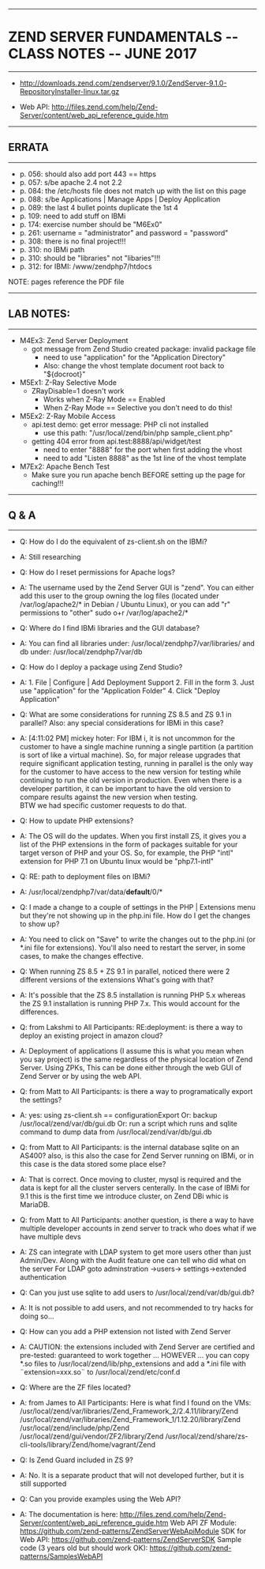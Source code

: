 --------------------------------------------------------------------------------------------------------------------
# ZEND SERVER FUNDAMENTALS -- CLASS NOTES -- JUNE 2017
--------------------------------------------------------------------------------------------------------------------
* http://downloads.zend.com/zendserver/9.1.0/ZendServer-9.1.0-RepositoryInstaller-linux.tar.gz

* Web API: http://files.zend.com/help/Zend-Server/content/web_api_reference_guide.htm

--------------------------------------------------------------------------------------------------------------------
## ERRATA
--------------------------------------------------------------------------------------------------------------------
* p. 056: should also add port 443 == https
* p. 057: s/be apache 2.4 not 2.2
* p. 084: the /etc/hosts file does not match up with the list on this page
* p. 088: s/be Applications | Manage Apps | Deploy Application
* p. 089: the last 4 bullet points duplicate the 1st 4
* p. 109: need to add stuff on IBMi
* p. 174: exercise number should be "M6Ex0"
* p. 261: username = "administrator" and password = "password"
* p. 308: there is no final project!!!
* p. 310: no IBMi path
* p. 310: should be "libraries" not "libaries"!!!
* p. 312: for IBMI: /www/zendphp7/htdocs

NOTE: pages reference the PDF file

--------------------------------------------------------------------------------------------------------------------
## LAB NOTES:
--------------------------------------------------------------------------------------------------------------------
* M4Ex3: Zend Server Deployment
  * got message from Zend Studio created package: invalid package file
    * need to use "application" for the "Application Directory"
    * Also: change the vhost template document root back to "${docroot}"
* M5Ex1: Z-Ray Selective Mode
  * ZRayDisable=1 doesn't work
    * Works when Z-Ray Mode == Enabled
    * When Z-Ray Mode == Selective you don't need to do this!
* M5Ex2: Z-Ray Mobile Access
  * api.test demo: get error message: PHP cli not installed
    * use this path: "/usr/local/zend/bin/php sample_client.php"
  * getting 404 error from api.test:8888/api/widget/test
    * need to enter "8888" for the port when first adding the vhost
    * need to add "Listen 8888" as the 1st line of the vhost template
* M7Ex2: Apache Bench Test
  * Make sure you run apache bench BEFORE setting up the page for caching!!!

--------------------------------------------------------------------------------------------------------------------
## Q & A
--------------------------------------------------------------------------------------------------------------------
* Q: How do I do the equivalent of zs-client.sh on the IBMi?
* A: Still researching

* Q: How do I reset permissions for Apache logs?
* A: The username used by the Zend Server GUI is "zend".  You can either add this user to the group owning the log files
   (located under /var/log/apache2/* in Debian / Ubuntu Linux), or you can add "r" permissions to "other"
   sudo o+r /var/log/apache2/*

* Q: Where do I find IBMi libraries and the GUI database?
* A: You can find all libraries under: /usr/local/zendphp7/var/libraries/
   and db under: /usr/local/zendphp7/var/db
   
* Q: How do I deploy a package using Zend Studio?
* A: 1. File | Configure | Add Deployment Support
   2. Fill in the form
   3. Just use "application" for the "Application Folder"
   4. Click "Deploy Application"

* Q: What are some considerations for running ZS 8.5 and ZS 9.1 in parallel?
   Also: any special considerations for IBMi in this case?
* A: [4:11:02 PM] mickey hoter: For IBM i, it is not uncommon for the customer to have a single machine running a 
   single partition (a partition is sort of like a virtual machine).  So, for major release upgrades that require 
   significant application testing, running in parallel is the only way for the customer to have access to the new 
   version for testing while continuing to run the old version in production.  Even when there is a developer partition, 
   it can be important to have the old version to compare results against the new version when testing.  
   BTW we had specific customer requests to do that.

* Q: How to update PHP extensions?
* A: The OS will do the updates.  When you first install ZS, it gives you a list of the PHP extensions in the form
   of packages suitable for your target verson of PHP and your OS.  So, for example, the PHP "intl" extension
   for PHP 7.1 on Ubuntu linux would be "php7.1-intl"

* Q: RE: path to deployment files on IBMi?
* A: /usr/local/zendphp7/var/data/__default__/0/*

* Q: I made a change to a couple of settings in the PHP | Extensions menu but they're not showing up in the php.ini file.
   How do I get the changes to show up?
* A: You need to click on "Save" to write the changes out to the php.ini (or *.ini file for extensions).
   You'll also need to restart the server, in some cases, to make the changes effective.
   
* Q: When running ZS 8.5 + ZS 9.1 in parallel, noticed there were 2 different versions of the extensions
   What's going with that?
* A: It's possible that the ZS 8.5 installation is running PHP 5.x whereas the ZS 9.1 installation is running PHP 7.x.
   This would account for the differences.

* Q: from Lakshmi to All Participants:
   RE:deployment: is there a way to deploy an existing project in amazon cloud?
* A: Deployment of applications (I assume this is what you mean when you say project) is the same regardless of 
   the physical location of Zend Server. Using ZPKs, This can be done either through the web GUI of Zend Server 
   or by using the web API.

* Q: from Matt to All Participants:
   is there a way to programatically export the settings?
* A: yes: using zs-client.sh == configurationExport
   Or: backup /usr/local/zend/var/db/gui.db
   Or: run a script which runs and sqlite command to dump data from /usr/local/zend/var/db/gui.db
   
* Q: from Matt to All Participants:
   is the internal database sqlite on an AS400?
   also, is this also the case for Zend Server running on IBMi, or in this case is the data stored some place else?
* A: That is correct. Once moving to cluster, mysql is required and the data is kept for all the cluster servers centerally. 
   In the case of IBMi for 9.1 this is the first time we introduce cluster, on Zend DBi whic is MariaDB.

* Q: from Matt to All Participants:
   another question, is there a way to have multiple developer accounts in zend server to track who does what 
   if we have multiple devs
* A: ZS can integrate with LDAP system to get more users other than just Admin/Dev. 
   Along with the Audit feature one can tell who did what on the server
   For LDAP goto adminstration ->users-> settings->extended authentication
   
* Q: Can you just use sqlite to add users to /usr/local/zend/var/db/gui.db?
* A: It is not possible to add users, and not recommended to try hacks for doing so...

* Q: How can you add a PHP extension not listed with Zend Server
* A: CAUTION: the extensions included with Zend Server are certified and pre-tested: guaranteed to work together ...
   HOWEVER ... you can copy *.so files to /usr/local/zend/lib/php_extensions and 
   add a *.ini file with ¨extension=xxx.so¨ to /usr/local/zend/etc/conf.d

* Q: Where are the ZF files located?
* A: from James to All Participants:
   Here is what find I found on the VMs:  
   /usr/local/zend/var/libraries/Zend_Framework_2/2.4.11/library/Zend
   /usr/local/zend/var/libraries/Zend_Framework_1/1.12.20/library/Zend
   /usr/local/zend/include/php/Zend
   /usr/local/zend/gui/vendor/ZF2/library/Zend
   /usr/local/zend/share/zs-cli-tools/library/Zend/home/vagrant/Zend

* Q: Is Zend Guard included in ZS 9?
* A: No.  It is a separate product that will not developed further, but it is still supported

* Q: Can you provide examples using the Web API?
* A: The documentation is here: http://files.zend.com/help/Zend-Server/content/web_api_reference_guide.htm
   Web API ZF Module: https://github.com/zend-patterns/ZendServerWebApiModule
   SDK for Web API: https://github.com/zend-patterns/ZendServerSDK
   Sample code (3 years old but should work OK): https://github.com/zend-patterns/SamplesWebAPI

